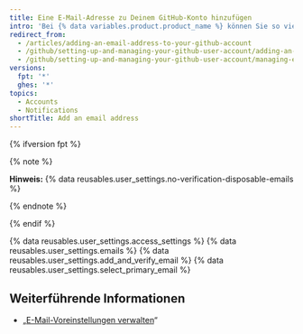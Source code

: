```yaml
---
title: Eine E-Mail-Adresse zu Deinem GitHub-Konto hinzufügen
intro: 'Bei {% data variables.product.product_name %} können Sie so viele E-Mail-Adressen zu Ihrem Konto hinzufügen, wie Sie möchten. Wenn Du eine E-Mail-Adresse in der lokalen Git-Konfiguration festlegst, musst Du diese Adresse zu Deinen Kontoeinstellungen hinzufügen, um Deine Commits mit Deinem Konto zu verbinden. Weitere Informationen zu E-Mail-Adressen und Commits findest Du unter „[Deine Commit-E-Mail-Adresse festlegen](/articles/setting-your-commit-email-address/).“'
redirect_from:
  - /articles/adding-an-email-address-to-your-github-account
  - /github/setting-up-and-managing-your-github-user-account/adding-an-email-address-to-your-github-account
  - /github/setting-up-and-managing-your-github-user-account/managing-email-preferences/adding-an-email-address-to-your-github-account
versions:
  fpt: '*'
  ghes: '*'
topics:
  - Accounts
  - Notifications
shortTitle: Add an email address
---
```


{% ifversion fpt %}

{% note %}

**Hinweis:** {% data reusables.user_settings.no-verification-disposable-emails %}

{% endnote %}

{% endif %}

{% data reusables.user_settings.access_settings %}
{% data reusables.user_settings.emails %}
{% data reusables.user_settings.add_and_verify_email %}
{% data reusables.user_settings.select_primary_email %}

## Weiterführende Informationen

- „[E-Mail-Voreinstellungen verwalten](/articles/managing-email-preferences/)“
